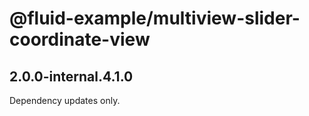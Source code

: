 # @fluid-example/multiview-slider-coordinate-view

## 2.0.0-internal.4.1.0

Dependency updates only.
